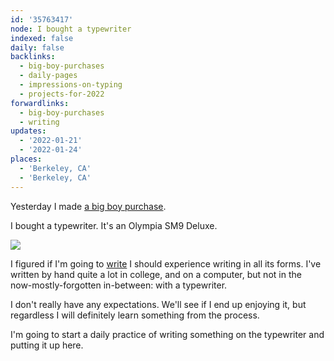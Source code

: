 ```yaml
---
id: '35763417'
node: I bought a typewriter
indexed: false
daily: false
backlinks:
  - big-boy-purchases
  - daily-pages
  - impressions-on-typing
  - projects-for-2022
forwardlinks:
  - big-boy-purchases
  - writing
updates:
  - '2022-01-21'
  - '2022-01-24'
places:
  - 'Berkeley, CA'
  - 'Berkeley, CA'
---
```

Yesterday I made [a big boy purchase](big-boy-purchases.md). 

I bought a typewriter. It's an Olympia SM9 Deluxe. 

![](images/35763417/tBTLMTXtTu.webp "")

I figured if I'm going to [write](writing.md) I should experience writing in all its forms. I've written by hand quite a lot in college, and on a computer, but not in the now-mostly-forgotten in-between: with a typewriter. 

I don't really have any expectations. We'll see if I end up enjoying it, but regardless I will definitely learn something from the process. 

I'm going to start a daily practice of writing something on the typewriter and putting it up here. 


